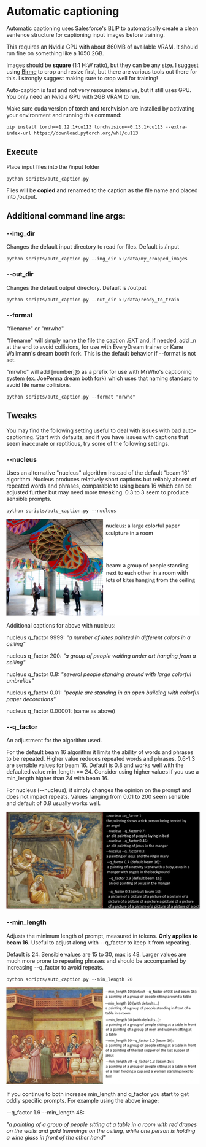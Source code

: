 # Automatic captioning

Automatic captioning uses Salesforce's BLIP to automatically create a clean sentence structure for captioning input images before training.

This requires an Nvidia GPU with about 860MB of available VRAM. It should run fine on something like a 1050 2GB.

Images should be **square** (1:1 H:W ratio), but they can be any size.  I suggest using [Birme](https://www.birme.net/?target_width=512&target_height=512&auto_focal=false&image_format=webp&quality_jpeg=95&quality_webp=99) to crop and resize first, but there are various tools out there for this.  I strongly suggest making sure to crop well for training! 

Auto-caption is fast and not very resource intensive, but it still uses GPU.  You only need an Nvidia GPU with 2GB VRAM to run.

Make sure cuda version of torch and torchvision are installed by activating your environment and running this command:

    pip install torch==1.12.1+cu113 torchvision==0.13.1+cu113 --extra-index-url https://download.pytorch.org/whl/cu113

## Execute

Place input files into the /input folder

    python scripts/auto_caption.py

Files will be **copied** and renamed to the caption as the file name and placed into /output. 

## Additional command line args:

### --img_dir

Changes the default input directory to read for files.  Default is /input

    python scripts/auto_caption.py --img_dir x:/data/my_cropped_images

### --out_dir

Changes the default output directory.  Default is /output

    python scripts/auto_caption.py --out_dir x:/data/ready_to_train

### --format

"filename" or "mrwho"

"filename" will simply name the file the caption .EXT and, if needed, add _n at the end to avoid collisions, for use with EveryDream trainer or Kane Wallmann's dream booth fork.  This is the default behavior if --format is not set.

"mrwho" will add \[number\]@ as a prefix for use with MrWho's captioning system (ex. JoePenna dream both fork) which uses that naming standard to avoid file name collisions.

    python scripts/auto_caption.py --format "mrwho"

## Tweaks

You may find the following setting useful to deal with issues with bad auto-captioning.  Start with defaults, and if you have issues with captions that seem inaccurate or reptitious, try some of the following settings. 

### --nucleus

Uses an alternative "nucleus" algorithm instead of the default "beam 16" algorithm.  Nucleus produces relatively short captions but reliably absent of repeated words and phrases, comparable to using beam 16 which can be adjusted further but may need more tweaking. 0.3 to 3 seem to produce sensible prompts.

    python scripts/auto_caption.py --nucleus

![Beam vs Nucleus](../demo/beam_vs_nucleus.webp)

Additional captions for above with nucleus:

nucleus q_factor 9999: *"a number of kites painted in different colors in a ceiling"*

nucleus q_factor 200: *"a group of people waiting under art hanging from a ceiling"*

nucleus q_factor 0.8: *"several people standing around with large colorful umbrellas"*

nucleus q_factor 0.01: *"people are standing in an open building with colorful paper decorations"*

nucleus q_factor 0.00001: (same as above)

### --q_factor

An adjustment for the algorithm used. 

For the default beam 16 algorithm it limits the ability of words and phrases to be repeated.  Higher value reduces repeated words and phrases.  0.6-1.3 are sensible values for beam 16.  Default is 0.8 and works well with the defaulted value min_length == 24.  Consider using higher values if you use a min_length higher than 24 with beam 16.

For nucleus (--nucleus), it simply changes the opinion on the prompt and does not impact repeats.  Values ranging from 0.01 to 200 seem sensible and default of 0.8 usually works well.

![Beam vs Nucleus](../demo/beam_vs_nucleus_2.webp)

### --min_length

Adjusts the minimum length of prompt, measured in tokens.  **Only applies to beam 16.**  Useful to adjust along with --q_factor to keep it from repeating.

Default is 24.  Sensible values are 15 to 30, max is 48.  Larger values are much more prone to repeating phrases and should be accompanied by increasing --q_factor to avoid repeats.

    python scripts/auto_caption.py --min_length 20

![Q vs Min for beam](../demo/beam_min_vs_q.webp)

If you continue to both increase min_length and q_factor you start to get oddly specific prompts. For example using the above image:

--q_factor 1.9  --min_length 48: 

*"a painting of a group of people sitting at a table in a room with red drapes on the walls and gold trimmings on the ceiling, while one person is holding a wine glass in front of the other hand"*